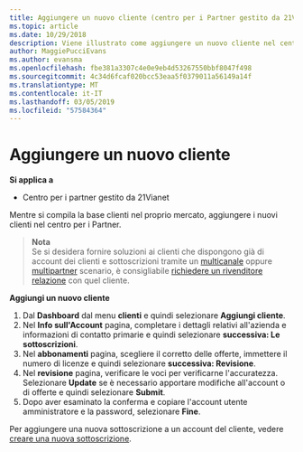 ```yaml
---
title: Aggiungere un nuovo cliente (centro per i Partner gestito da 21Vianet)
ms.topic: article
ms.date: 10/29/2018
description: Viene illustrato come aggiungere un nuovo cliente nel centro per i Partner gestito da 21Vianet.
author: MaggiePucciEvans
ms.author: evansma
ms.openlocfilehash: fbe381a3307c4e0e9eb4d53267550bbf8047f498
ms.sourcegitcommit: 4c34d6fcaf020bcc53eaa5f0379011a56149a14f
ms.translationtype: MT
ms.contentlocale: it-IT
ms.lasthandoff: 03/05/2019
ms.locfileid: "57584364"
---
```

# <a name="add-a-new-customer"></a>Aggiungere un nuovo cliente

**Si applica a**

-   Centro per i partner gestito da 21Vianet

Mentre si compila la base clienti nel proprio mercato, aggiungere i nuovi clienti nel centro per i Partner.

>**Nota**<br> Se si desidera fornire soluzioni ai clienti che dispongono già di account dei clienti e sottoscrizioni tramite un [multicanale](multichannel.md) oppure [multipartner](multipartner.md) scenario, è consigliabile [richiedere un rivenditore relazione](request-a-relationship-with-a-customer.md) con quel cliente.

**Aggiungi un nuovo cliente**

1.  Dal **Dashboard** dal menu **clienti** e quindi selezionare **Aggiungi cliente**.
2.  Nel **Info sull'Account** pagina, completare i dettagli relativi all'azienda e informazioni di contatto primarie e quindi selezionare **successiva: Le sottoscrizioni**.
3.  Nel **abbonamenti** pagina, scegliere il corretto delle offerte, immettere il numero di licenze e quindi selezionare **successiva: Revisione**.
4.  Nel **revisione** pagina, verificare le voci per verificarne l'accuratezza. Selezionare **Update** se è necessario apportare modifiche all'account o di offerte e quindi selezionare **Submit**.
5.  Dopo aver esaminato la conferma e copiare l'account utente amministratore e la password, selezionare **Fine**.

Per aggiungere una nuova sottoscrizione a un account del cliente, vedere [creare una nuova sottoscrizione](create-a-new-subscription.md).
